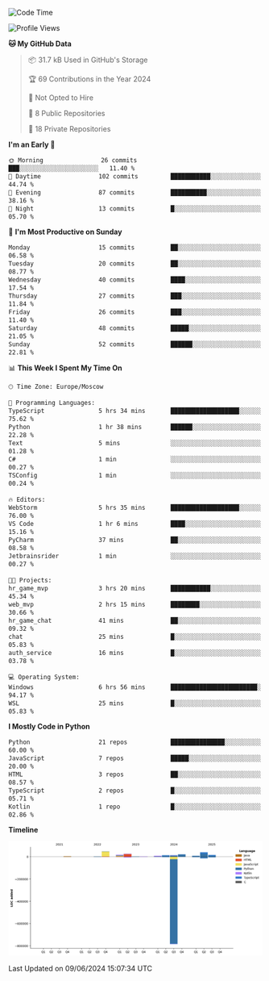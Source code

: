 <!--START_SECTION:waka-->
![Code Time](http://img.shields.io/badge/Code%20Time-358%20hrs%2013%20mins-blue)

![Profile Views](http://img.shields.io/badge/Profile%20Views-2-blue)

**🐱 My GitHub Data** 

> 📦 31.7 kB Used in GitHub's Storage 
 > 
> 🏆 69 Contributions in the Year 2024
 > 
> 🚫 Not Opted to Hire
 > 
> 📜 8 Public Repositories 
 > 
> 🔑 18 Private Repositories 
 > 
**I'm an Early 🐤** 

```text
🌞 Morning                26 commits          ███░░░░░░░░░░░░░░░░░░░░░░   11.40 % 
🌆 Daytime                102 commits         ███████████░░░░░░░░░░░░░░   44.74 % 
🌃 Evening                87 commits          ██████████░░░░░░░░░░░░░░░   38.16 % 
🌙 Night                  13 commits          █░░░░░░░░░░░░░░░░░░░░░░░░   05.70 % 
```
📅 **I'm Most Productive on Sunday** 

```text
Monday                   15 commits          ██░░░░░░░░░░░░░░░░░░░░░░░   06.58 % 
Tuesday                  20 commits          ██░░░░░░░░░░░░░░░░░░░░░░░   08.77 % 
Wednesday                40 commits          ████░░░░░░░░░░░░░░░░░░░░░   17.54 % 
Thursday                 27 commits          ███░░░░░░░░░░░░░░░░░░░░░░   11.84 % 
Friday                   26 commits          ███░░░░░░░░░░░░░░░░░░░░░░   11.40 % 
Saturday                 48 commits          █████░░░░░░░░░░░░░░░░░░░░   21.05 % 
Sunday                   52 commits          ██████░░░░░░░░░░░░░░░░░░░   22.81 % 
```


📊 **This Week I Spent My Time On** 

```text
🕑︎ Time Zone: Europe/Moscow

💬 Programming Languages: 
TypeScript               5 hrs 34 mins       ███████████████████░░░░░░   75.62 % 
Python                   1 hr 38 mins        ██████░░░░░░░░░░░░░░░░░░░   22.28 % 
Text                     5 mins              ░░░░░░░░░░░░░░░░░░░░░░░░░   01.28 % 
C#                       1 min               ░░░░░░░░░░░░░░░░░░░░░░░░░   00.27 % 
TSConfig                 1 min               ░░░░░░░░░░░░░░░░░░░░░░░░░   00.24 % 

🔥 Editors: 
WebStorm                 5 hrs 35 mins       ███████████████████░░░░░░   76.00 % 
VS Code                  1 hr 6 mins         ████░░░░░░░░░░░░░░░░░░░░░   15.16 % 
PyCharm                  37 mins             ██░░░░░░░░░░░░░░░░░░░░░░░   08.58 % 
Jetbrainsrider           1 min               ░░░░░░░░░░░░░░░░░░░░░░░░░   00.27 % 

🐱‍💻 Projects: 
hr_game_mvp              3 hrs 20 mins       ███████████░░░░░░░░░░░░░░   45.34 % 
web_mvp                  2 hrs 15 mins       ████████░░░░░░░░░░░░░░░░░   30.66 % 
hr_game_chat             41 mins             ██░░░░░░░░░░░░░░░░░░░░░░░   09.32 % 
chat                     25 mins             █░░░░░░░░░░░░░░░░░░░░░░░░   05.83 % 
auth_service             16 mins             █░░░░░░░░░░░░░░░░░░░░░░░░   03.78 % 

💻 Operating System: 
Windows                  6 hrs 56 mins       ████████████████████████░   94.17 % 
WSL                      25 mins             █░░░░░░░░░░░░░░░░░░░░░░░░   05.83 % 
```

**I Mostly Code in Python** 

```text
Python                   21 repos            ███████████████░░░░░░░░░░   60.00 % 
JavaScript               7 repos             █████░░░░░░░░░░░░░░░░░░░░   20.00 % 
HTML                     3 repos             ██░░░░░░░░░░░░░░░░░░░░░░░   08.57 % 
TypeScript               2 repos             █░░░░░░░░░░░░░░░░░░░░░░░░   05.71 % 
Kotlin                   1 repo              █░░░░░░░░░░░░░░░░░░░░░░░░   02.86 % 
```



**Timeline**

![Lines of Code chart](https://raw.githubusercontent.com/adlemx/adlemx/main/assets/bar_graph.png)


 Last Updated on 09/06/2024 15:07:34 UTC
<!--END_SECTION:waka-->
